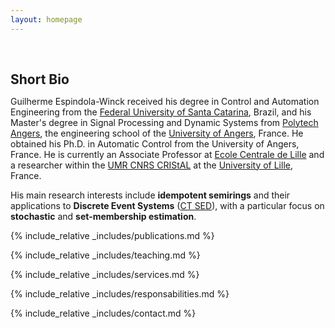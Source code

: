 ```yaml
---
layout: homepage
---
```


<h1 id="about-me"></h1>

<h2 style="margin: 60px 0px 10px;">Short Bio</h2>

Guilherme Espindola-Winck received his degree in Control and Automation Engineering from the [Federal University of Santa Catarina](https://das.ufsc.br), Brazil, and his Master's degree in Signal Processing and Dynamic Systems from [Polytech Angers](https://polytech-angers.fr/fr/index.html), the engineering school of the [University of Angers](https://www.univ-angers.fr/fr/index.html), France. He obtained his Ph.D. in Automatic Control from the University of Angers, France. He is currently an Associate Professor at [Ecole Centrale de Lille](https://centralelille.fr) and a researcher within the [UMR CNRS CRIStAL](https://www.cristal.univ-lille.fr) at the [University of Lille](https://www.univ-lille.fr), France. 

His main research interests include **idempotent semirings** and their applications to **Discrete Event Systems** ([CT SED](https://sed.ls2n.fr)), with a particular focus on **stochastic** and **set-membership estimation**.

{% include_relative _includes/publications.md %}

{% include_relative _includes/teaching.md %}

{% include_relative _includes/services.md %}

{% include_relative _includes/responsabilities.md %}

{% include_relative _includes/contact.md %}

